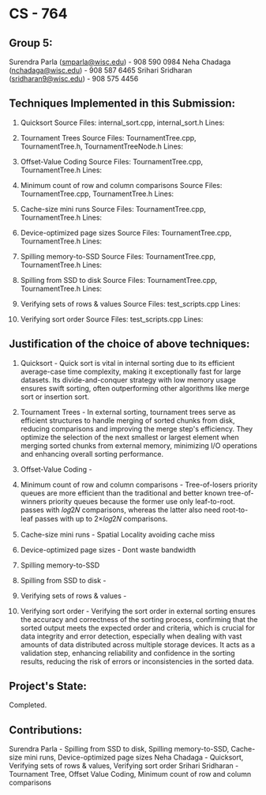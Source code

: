 # CS - 764

## Group 5:
Surendra Parla (smparla@wisc.edu) - 908 590 0984
Neha Chadaga (nchadaga@wisc.edu) - 908 587 6465
Srihari Sridharan (sridharan9@wisc.edu) - 908 575 4456

## Techniques Implemented in this Submission:
1. Quicksort
Source Files: internal_sort.cpp, internal_sort.h
Lines:

2. Tournament Trees
Source Files: TournamentTree.cpp, TournamentTree.h, TournamentTreeNode.h
Lines:

3. Offset-Value Coding
Source Files: TournamentTree.cpp, TournamentTree.h
Lines:

4. Minimum count of row and column comparisons
Source Files: TournamentTree.cpp, TournamentTree.h
Lines:

5. Cache-size mini runs
Source Files: TournamentTree.cpp, TournamentTree.h
Lines:

6. Device-optimized page sizes
Source Files: TournamentTree.cpp, TournamentTree.h
Lines:

7. Spilling memory-to-SSD
Source Files: TournamentTree.cpp, TournamentTree.h
Lines:

8. Spilling from SSD to disk
Source Files: TournamentTree.cpp, TournamentTree.h
Lines:

9. Verifying sets of rows & values
Source Files: test_scripts.cpp
Lines:

10. Verifying sort order 
Source Files: test_scripts.cpp
Lines:

## Justification of the choice of above techniques:
1. Quicksort - Quick sort is vital in internal sorting due to its efficient average-case time complexity, making it exceptionally fast for large datasets. Its divide-and-conquer strategy with low memory usage ensures swift sorting, often outperforming other algorithms like merge sort or insertion sort.

2. Tournament Trees - In external sorting, tournament trees serve as efficient structures to handle merging of sorted chunks from disk, reducing comparisons and improving the merge step's efficiency. They optimize the selection of the next smallest or largest element when merging sorted chunks from external memory, minimizing I/O operations and enhancing overall sorting performance.

3. Offset-Value Coding - 

4. Minimum count of row and column comparisons - Tree-of-losers priority queues are more efficient than the traditional and better known tree-of-winners priority queues because the former use only leaf-to-root. passes with 𝑙𝑜𝑔2𝑁 comparisons, whereas the latter also need root-to-leaf passes with up to 2×𝑙𝑜𝑔2𝑁 comparisons.

5. Cache-size mini runs - Spatial Locality avoiding cache miss

6. Device-optimized page sizes - Dont waste bandwidth

7. Spilling memory-to-SSD 

8. Spilling from SSD to disk - 

9. Verifying sets of rows & values - 

10. Verifying sort order - Verifying the sort order in external sorting ensures the accuracy and correctness of the sorting process, confirming that the sorted output meets the expected order and criteria, which is crucial for data integrity and error detection, especially when dealing with vast amounts of data distributed across multiple storage devices. It acts as a validation step, enhancing reliability and confidence in the sorting results, reducing the risk of errors or inconsistencies in the sorted data.

## Project's State:
Completed.

## Contributions:
Surendra Parla - Spilling from SSD to disk, Spilling memory-to-SSD, Cache-size mini runs, Device-optimized page sizes
Neha Chadaga - Quicksort, Verifying sets of rows & values, Verifying sort order
Srihari Sridharan - Tournament Tree, Offset Value Coding, Minimum count of row and column comparisons

